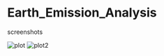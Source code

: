 # Earth_Emission_Analysis

screenshots

![plot](https://user-images.githubusercontent.com/121879300/232250857-82de8139-a6d1-4e8d-acd7-d899a8e19e2a.png)
![plot2](https://user-images.githubusercontent.com/121879300/232250841-b803b702-7615-4f16-9d38-30013e34e76b.png)


